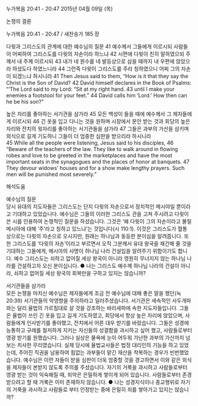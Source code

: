 누가복음 20:41 - 20:47 
2015년 04월 09일 (목)

논쟁의 결론



누가복음 20:41 - 20:47 / 새찬송가 185 장


다윗과 그리스도의 관계에 대한 예수님의 질문
41 예수께서 그들에게 이르시되 사람들이 어찌하여 그리스도를 다윗의 자손이라 하느냐 42 시편에 다윗이 친히 말하였으되 주께서 내 주께 이르시되 43 내가 네 원수를 네 발등상으로 삼을 때까지 내 우편에 앉았으라 하셨도다 하였느니라 44 그런즉 다윗이 그리스도를 주라 칭하였으니 어찌 그의 자손이 되겠느냐 하시니라 
41 Then Jesus said to them, “How is it that they say the Christ is the Son of David? 42 David himself declares in the Book of Psalms: “‘The Lord said to my Lord: “Sit at my right hand. 43 until I make your enemies a footstool for your feet.” 44 David calls him ‘Lord.’ How then can he be his son?”   

높은 자리를 좋아하는 서기관을 삼가라
45 모든 백성이 들을 때에 예수께서 그 제자들에게 이르시되 46 긴 옷을 입고 다니는 것을 원하며 시장에서 문안 받는 것과 회당의 높은 자리와 잔치의 윗자리를 좋아하는 서기관들을 삼가라 47 그들은 과부의 가산을 삼키며 외식으로 길게 기도하니 그들이 더 엄중한 심판을 받으리라 하시니라  
45 While all the people were listening, Jesus said to his disciples, 46 “Beware of the teachers of the law. They like to walk around in flowing robes and love to be greeted in the marketplaces and have the most important seats in the synagogues and the places of honor at banquets. 47 They devour widows’ houses and for a show make lengthy prayers. Such men will be punished most severely.”

해석도움





예수님의 질문  
당시 유대의 지도자들은 그리스도는 단지 다윗의 자손으로서 정치적인 메시야일 뿐이라고 기대하고 있었습니다. 예수님은 그들의 이러한 그리스도 관을 고쳐 주시려고 다윗이 쓴 시를 인용하여 논쟁적인 질문을 하셨습니다. 그것은 ‘왜 다윗이 그의 자손이라고 불릴 메시아에 대해 ‘주’라고 칭하고 있느냐’는 것입니다(시 110:1). 이것은 그리스도가 혈통 상으로는 다윗의 자손으로 오시지만, 원래는 하나님과 동등한 분이심을 알려줍니다. 또한 그리스도를 ‘다윗의 자손’이라고 부르면서 오직 그분께서 유대 왕국을 재건해 줄 것을 기대하는 그들에게, 메시아의 사명이 하나님 나라 건설임을 알려주기 위함이기도 합니다. 예수 그리스도는 쇠하고 없어질 세상 왕국이 아니라 영원히 무너지지 않는 하나님 나라를 건설하고자 오신 분이십니다.
● 나는 그리스도 예수께 하나님 나라의 건설이 아니라, 쇠하고 없어질 세상 왕국의 회복만을 구하고 있지는 않습니까?         

서기관들을 삼가라  
모든 논쟁을 마치신 예수님은 제자들에게 조금 전 예수님에 대해 좋은 말을 했던(눅 20:39) 서기관들의 악영향을 주의하라고 일러주셨습니다. 서기관은 세속적인 사두개파와는 달리 율법의 가르침대로 살 것을 강조하는 바리새파에 속한 지도자들입니다. 그들은 율법이 쓰인 긴 옷을 입고 길게 기도하였고, 회당에서 항상 높은 자리에 앉았으며, 사람들에게 인사받기를 좋아했고, 잔치에서 어른 대우 받기를 바랐습니다. 그들은 성경에 능통하고 규례를 철저하게 지키는 자신들의 성결함을 과시하고 싶어 했고, 사람들로부터 영광 받기를 원했습니다. 그러나 실상은 물욕에 눈이 어두워 가난한 과부의 가산까지 넘보는 치사한 무리였습니다. 실제 당시에 율법교사들은 법정 대리인의 기능을 하고 있었는데, 주어진 직권을 남용하여 힘없는 과부들이 맡긴 재산을 착복하는 경우가 빈번했었습니다. 예수님은 이런 자들이 받을 심판이 더욱 엄중할 것을 경고하면서 이와 같은 외식을 제자들이 본받지 않도록 주의를 주셨습니다. 자기의 거룩을 과시하고 사람들로부터 영광 받는 것이 익숙해질 때, 죄악은 은밀하게 쌓이게 되어 있습니다. 사람들로부터 존경받으려고 할 때 거룩은 이미 존재하지 않습니다. 
● 나는 성경지식이나 종교행위로 자기의 거룩을 과시하고 사람들로 부터 인정받는 중에 은밀히 죄를 쌓아가고 있지는 않습니까?